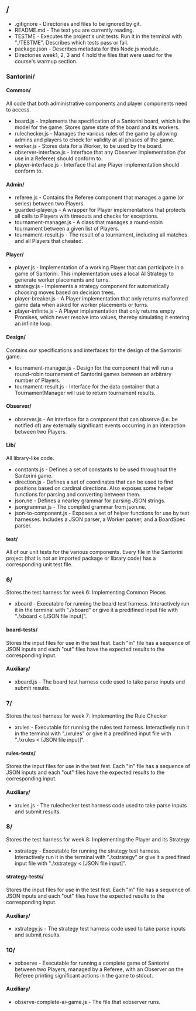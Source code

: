 ## /
* .gitignore - Directories and files to be ignored by git.
* README.md - The text you are currently reading.
* TESTME - Executes the project's unit tests. Run it in the terminal with "./TESTME". Describes which tests pass or fail.
* package.json - Describes metadata for this Node.js module.
* Directories week1, 2, 3 and 4 hold the files that were used for the course's warmup section.

### Santorini/

#### Common/
All code that both administrative components and player components need to access.

* board.js - Implements the specification of a Santorini board, which is the model for the game. Stores game state of the board and its workers.
* rulechecker.js - Manages the various rules of the game by allowing admins and players to check for validity at all phases of the game.
* worker.js - Stores data for a Worker, to be used by the board.
* observer-interface.js - Interface that any Observer implementation (for use in a Referee) should conform to.
* player-interface.js - Interface that any Player implementation should conform to.

#### Admin/
* referee.js - Contains the Referee component that manages a game (or series) between two Players.
* guarded-player.js - A wrapper for Player implementations that protects all calls to Players with timeouts and checks for exceptions.
* tournament-manager.js - A class that manages a round-robin tournament between a given list of Players. 
* tournament-result.js - The result of a tournament, including all matches and all Players that cheated.

#### Player/
* player.js - Implementation of a working Player that can
participate in a game of Santorini. This implementation uses a local AI Strategy
to generate worker placements and turns.
* strategy.js - Implements a strategy component for automatically choosing moves based on decision trees.
* player-breaker.js - A Player implementation that only returns malformed game data when asked for worker placements or turns.
* player-infinite.js - A Player implementation that only returns empty Promises, which never resolve into values, thereby simulating it entering an infinite loop.

#### Design/
Contains our specifications and interfaces for the design of the Santorini game.

* tournament-manager.js - Design for the component that will run a round-robin tournament of Santorini games between an arbitrary number of Players.
* tournament-result.js - Interface for the data container that a TournamentManager will use to return tournament results.

#### Observer/
* observer.js - An interface for a component that can observe (i.e. be notified
of) any externally significant events occurring in an interaction between two Players.


#### Lib/
All library-like code.

* constants.js - Defines a set of constants to be used throughout the Santorini game.
* direction.js - Defines a set of coordinates that can be used to find positions based 
on cardinal directions. Also exposes some helper functions for parsing and converting
 between them.
* json.ne - Defines a nearley grammar for parsing JSON strings.
* jsongrammar.js - The compiled grammar from json.ne.
* json-to-component.js - Exposes a set of helper functions for use by test harnesses.
 Includes a JSON parser, a Worker parser, and a BoardSpec parser.

#### test/
All of our unit tests for the various components. Every file in the Santorini project (that is not an imported package or library code) has a corresponding unit test file.

### 6/
Stores the test harness for week 6: Implementing Common Pieces

* xboard - Executable for running the board test harness. Interactively run it in the terminal with "./xboard" or give it a predifined input file with "./xboard < [JSON file input]". 

#### board-tests/
Stores the input files for use in the test fest. Each "in" file has a sequence of JSON inputs and each "out" files have the expected results to the corresponding input.

#### Auxiliary/
* xboard.js - The board test harness code used to take parse inputs and submit results.

### 7/
Stores the test harness for week 7: Implementing the Rule Checker

* xrules - Executable for running the rules test harness. Interactively run it in the terminal with "./xrules" or give it a predifined input file with "./xrules < [JSON file input]".

#### rules-tests/
Stores the input files for use in the test fest. Each "in" file has a sequence of JSON inputs and each "out" files have the expected results to the corresponding input.

#### Auxiliary/
* xrules.js - The rulechecker test harness code used to take parse inputs and submit results.

### 8/
Stores the test harness for week 8: Implementing the Player and its Strategy

* xstrategy - Executable for running the strategy test harness. Interactively run it in the terminal with "./xstrategy" or give it a predifined input file with "./xstrategy < [JSON file input]".

#### strategy-tests/
Stores the input files for use in the test fest. Each "in" file has a sequence of JSON inputs and each "out" files have the expected results to the corresponding input.

#### Auxiliary/
* xstrategy.js - The strategy test harness code used to take parse inputs and submit results.

### 10/

* xobserve - Executable for running a complete game of Santorini between two Players, managed by a Referee, with an Observer on the Referee printing significant actions in the game to stdout.

#### Auxiliary/
* observe-complete-ai-game.js - The file that xobserver runs.